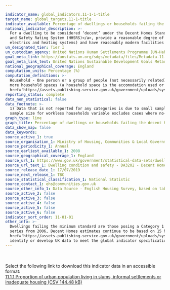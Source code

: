```yaml
---

indicator_name: global_indicators.11-1-1-title
target_name: global_targets.11-1-title
indicator_available: Percentage of dwellings or households failing the decent homes standard
national_indicator_description: >-
  For a dwelling to be considered ‘decent’ under the Decent Homes Standard it must - meet the statutory minimum standard for housing as set out in the <a href='https://assets.publishing.service.gov.uk/government/uploads/system/uploads/attachment_data/file/9425/150940.pdf'>Housing Health
  and Safety Rating System (HHSRS)</a>, provide a reasonable degree of thermal comfort (related to insulation and heating efficiency), be in a reasonable state of repair (related to the age and condition of a range of building components including walls, roofs, windows, doors, chimneys,
  electrics and heating systems) and have reasonably modern facilities and services (related to the age, size and layout/location of the kitchen, bathroom and WC and any common areas for blocks of flats, and to noise insulation).
un_designated_tier: Tier I
un_custodian_agency: United Nations Human Settlements Programme (UN-Habitat)
goal_meta_link: https://unstats.un.org/sdgs/metadata/files/Metadata-11-01-01.pdf
goal_meta_link_text: United Nations Sustainable Development Goals Metadata (PDF 93.1 KB)
national_geographical_coverage: England
computation_units: Percentage (%)
computation_definitions: >-
  Household - One person or a group of people (not necessarily related) who have the accomodation as their only or main residence, and (for a group) share cooking facilities and share a living room or sitting room or dining area. Dwelling - A unit of accommodation which may comprise one or
  more household spaces (a household space is the accomodation used or available for use by an individual household). A dwelling can be classified as shared or unshared. For the full definitions of Dwellings and Households please see the <a
  href='https://assets.publishing.service.gov.uk/government/uploads/system/uploads/attachment_data/file/774820/2017-18_EHS_Headline_Report.pdf'>English Housing Survey headline report</a>.
reporting_status: complete
data_non_statistical: false
data_footnote: >-
  1) Data that is not reported for any categories is due to small sample size resulting in unreliable estimates. The data are either for dwellings or households, which can be selected under units. The differences between dwellings and households can be seen under 'Definitions'. 2) The
  sample size for workless households variable excludes cases where no-one in the households is working age. 3) The sample size for the long-term illness or disability variable excludes unknown cases. 4) 'HHSRS' refers to the housing health and safety rating system.
graph_type: line
graph_title: Percentage of dwellings or households failing the decent homes standard
data_show_map: false
data_keywords:  
source_active_1: true
source_organisation_1: Ministry of Housing, Communities & Local Government
source_periodicity_1: Annual
source_earliest_available_1: 2008
source_geographical_coverage_1: England
source_url_1: https://www.gov.uk/government/statistical-data-sets/dwelling-condition-and-safety
source_url_text_1: Dwelling condition and safety - DA3202 - Decent Homes - areas
source_release_date_1: 17/07/2019
source_next_release_1: TBC
source_statistical_classification_1: National Statistic 
source_contact_1: ehs@communities.gov.uk
source_other_info_1: Data Source - English Housing Survey, based on tables DA3202 and DA3203
source_active_2: false
source_active_3: false
source_active_4: false
source_active_5: false
source_active_6: false
indicator_sort_order: 11-01-01
other_info: >-
  Dwellings failing the minimum standard are those posing a Category 1 hazard under the Housing Health and Safety Rating System (HHSRS).  From 2008 the survey is able to estimate the presence of 26 of the 29 HHSRS hazards. However to maintain consistency and avoid a break in the time
  series from 2006, Decent Homes estimates continue to be based on 15 hazards for the 'minimum standard' criterion. Estimates for the HHSRS tables (DA4101-3) are based on the 26 hazards covered by the survey.  For more information see  <a
  href='https://assets.publishing.service.gov.uk/government/uploads/system/uploads/attachment_data/file/7812/138355.pdf'>A Decent Home -Definition and guidance for implementation</a>. This indicator is being used as an approximation of the UN SDG Indicator. Where possible, we will work to
  identify or develop UK data to meet the global indicator specification. This indicator has been identified in collaboration with topic experts.
---
```

 <br><br>Select the following link to download this indicator data in an accessible format:<br>[11.1.1 Proportion of urban population living in slums, informal settlements or inadequate housing (CSV 144.48 kB)](https://sustainabledevelopment-uk.github.io/sdg-data/data/11-1-1.csv)
